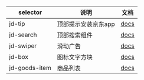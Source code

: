 | selector      | 说明          | 文档                            |
|---------------|-------------|-------------------------------|
| jd-tip        | 顶部提示安装京东app | [docs](docs/jd-tip.md)        |
| jd-search     | 顶部搜索组件      | [docs](docs/jd-search.md)     |
| jd-swiper     | 滑动广告        | [docs](docs/jd-swiper.md)     |
| jd-box        | 图标文字方块      | [docs](docs/jd-job.md)        |
| jd-goods-item | 商品列表        | [docs](docs/jd-goods-item.md) |
